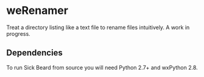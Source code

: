weRenamer
=====

Treat a directory listing like a text file to rename files intuitively. A work in progress.

## Dependencies

To run Sick Beard from source you will need Python 2.7+ and wxPython 2.8.

[wxPython]: http://www.wxpython.org/
